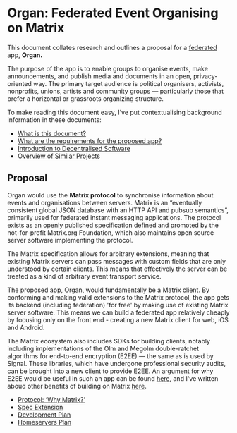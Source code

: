 # Organ: Federated Event Organising on Matrix

This document collates research and outlines a proposal for a [federated](decentralised-software.md) app, **Organ.**

The purpose of the app is to enable groups to organise events, make announcements,
and publish media and documents in an open, privacy-oriented way. The primary target audience is political organisers,
activists, nonprofits, unions, artists and community groups — particularly those
that prefer a horizontal or grassroots organizing structure.

To make reading this document easy, I've put contextualising background information in these documents:

- [What is this document?](pages/authors-note.md)
- [What are the requirements for the proposed app?](pages/requirements.md)
- [Introduction to Decentralised Software](pages/decentralised-software.md)
- [Overview of Similar Projects](pages/similar-projects.md)

## Proposal

Organ would use the **Matrix protocol** to synchronise information about events and
organisations between servers. Matrix is an “eventually consistent global JSON
database with an HTTP API and pubsub semantics”, primarily used for federated
instant messaging applications. The protocol exists as an openly published
specification defined and promoted by the not-for-profit Matrix.org Foundation,
which also maintains open source server software implementing the protocol.

The Matrix specification allows for arbitrary extensions, meaning that existing Matrix
servers can pass messages with custom fields that are only understood by certain
clients. This means that effectively the server can be treated as a kind of
arbitrary event transport service.

The proposed app, Organ, would fundamentally be a Matrix client. By conforming
and making valid extensions to the Matrix protocol, the app gets its backend
(including federation) 'for free' by making use of existing Matrix server
software. This means we can build a federated app relatively cheaply by focusing only on the
front end - creating a new Matrix client for web, iOS and Android.

The Matrix ecosystem also includes SDKs for building clients, notably including
implementations of the Olm and Megolm double-ratchet algorithms for end-to-end
encryption (E2EE) — the same as is used by Signal. These libraries, which have
undergone professional security audits, can be brought into a new client to provide E2EE. An argument for why E2EE would be useful in such an app can be found [here](pages/requirements.md), and I've written aboud other benefits of building on Matrix [here](pages/protocol.md).  

- [Protocol: ‘Why Matrix?’](pages/protocol.md)
- [Spec Extension](pages/spec-extension.md)
- [Development Plan](pages/development-plan.md)
- [Homeservers Plan](pages/homeservers.md)
